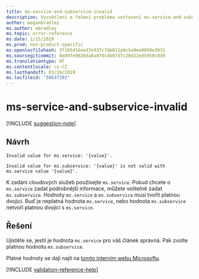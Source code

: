 ```yaml
---
title: ms-service-and-subservice-invalid
description: Vysvětlení a řešení problému sestavení ms-service-and-subservice-invalid na webu Docs
author: meganbradley
ms.author: mbradley
ms.topic: error-reference
ms.date: 1/15/2019
ms.prod: non-product-specific
ms.openlocfilehash: 3f165d16eed7e937c7db912a9c5e0ee0809e3031
ms.sourcegitcommit: 8e897e90268a8a87dc4b97d7c28d22ed5950c8d9
ms.translationtype: HT
ms.contentlocale: cs-CZ
ms.lasthandoff: 03/29/2019
ms.locfileid: "58637292"
---
```

# <a name="ms-service-and-subservice-invalid"></a>ms-service-and-subservice-invalid

[!INCLUDE [suggestion-note](includes/suggestion-note.md)]

## <a name="suggestion"></a>Návrh

`Invalid value for ms.service: '{value}'.`

`Invalid value for ms.subservice: '{value}' is not valid with ms.service value '{value}'.`

K zadání cloudových služeb používejte `ms.service`. Pokud chcete o `ms.service` zadat podrobnější informace, můžete volitelně zadat `ms.subservice`. Hodnoty `ms.service` a `ms.subservice` musí tvořit platnou dvojici. Buď je neplatná hodnota `ms.service`, nebo hodnota `ms.subservice` netvoří platnou dvojici s `ms.service`.

## <a name="resolution"></a>Řešení

Ujistěte se, jestli je hodnota `ms.service` pro váš článek správná. Pak zvolte platnou hodnotu `ms.subservice`.

Platné hodnoty se dají najít na [tomto interním webu Microsoftu](https://docsmetadatatool.azurewebsites.net/allowlists).

<!--make sure to add this file to your includes folder and verify the path-->
[!INCLUDE [validation-reference-help](includes/validation-reference-help.md)]

